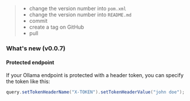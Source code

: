 > - change the version number into `pom.xml`
> - change the version number into `README.md`
> - commit
> - create a tag on GitHub
> - pull

### What's new (v0.0.7)

#### Protected endpoint

If your Ollama endpoint is protected with a header token, you can specify the token like this:

```java
query.setTokenHeaderName("X-TOKEN").setTokenHeaderValue("john doe");
```
